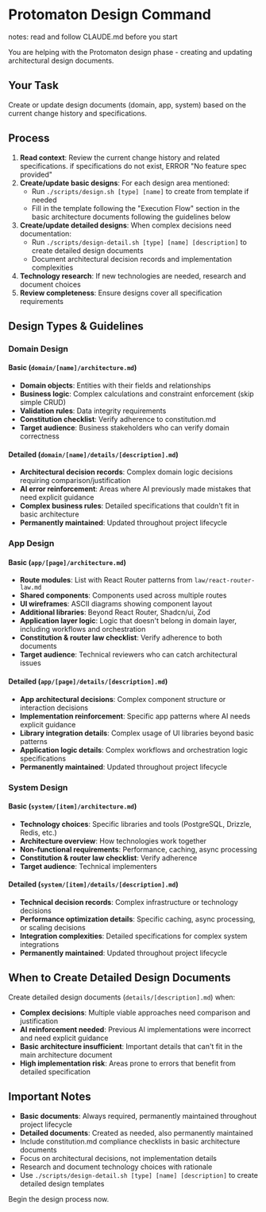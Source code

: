 # Protomaton Design Command

notes: read and follow CLAUDE.md before you start

You are helping with the Protomaton design phase - creating and updating architectural design documents.

## Your Task
Create or update design documents (domain, app, system) based on the current change history and specifications.

## Process
1. **Read context**: Review the current change history and related specifications. if specifications do not exist,  ERROR "No feature spec provided"
2. **Create/update basic designs**: For each design area mentioned:
   - Run `./scripts/design.sh [type] [name]` to create from template if needed
   - Fill in the template following the "Execution Flow" section in the basic architecture documents following the guidelines below
3. **Create/update detailed designs**: When complex decisions need documentation:
   - Run `./scripts/design-detail.sh [type] [name] [description]` to create detailed design documents
   - Document architectural decision records and implementation complexities
4. **Technology research**: If new technologies are needed, research and document choices
5. **Review completeness**: Ensure designs cover all specification requirements

## Design Types & Guidelines

### Domain Design 

#### Basic (`domain/[name]/architecture.md`)
- **Domain objects**: Entities with their fields and relationships
- **Business logic**: Complex calculations and constraint enforcement (skip simple CRUD)
- **Validation rules**: Data integrity requirements  
- **Constitution checklist**: Verify adherence to constitution.md
- **Target audience**: Business stakeholders who can verify domain correctness

#### Detailed (`domain/[name]/details/[description].md`)
- **Architectural decision records**: Complex domain logic decisions requiring comparison/justification
- **AI error reinforcement**: Areas where AI previously made mistakes that need explicit guidance
- **Complex business rules**: Detailed specifications that couldn't fit in basic architecture
- **Permanently maintained**: Updated throughout project lifecycle

### App Design

#### Basic (`app/[page]/architecture.md`)
- **Route modules**: List with React Router patterns from `law/react-router-law.md`
- **Shared components**: Components used across multiple routes
- **UI wireframes**: ASCII diagrams showing component layout
- **Additional libraries**: Beyond React Router, Shadcn/ui, Zod
- **Application layer logic**: Logic that doesn't belong in domain layer, including workflows and orchestration
- **Constitution & router law checklist**: Verify adherence to both documents
- **Target audience**: Technical reviewers who can catch architectural issues

#### Detailed (`app/[page]/details/[description].md`)
- **App architectural decisions**: Complex component structure or interaction decisions
- **Implementation reinforcement**: Specific app patterns where AI needs explicit guidance
- **Library integration details**: Complex usage of UI libraries beyond basic patterns
- **Application logic details**: Complex workflows and orchestration logic specifications
- **Permanently maintained**: Updated throughout project lifecycle

### System Design

#### Basic (`system/[item]/architecture.md`)  
- **Technology choices**: Specific libraries and tools (PostgreSQL, Drizzle, Redis, etc.)
- **Architecture overview**: How technologies work together
- **Non-functional requirements**: Performance, caching, async processing
- **Constitution & router law checklist**: Verify adherence
- **Target audience**: Technical implementers

#### Detailed (`system/[item]/details/[description].md`)
- **Technical decision records**: Complex infrastructure or technology decisions
- **Performance optimization details**: Specific caching, async processing, or scaling decisions
- **Integration complexities**: Detailed specifications for complex system integrations
- **Permanently maintained**: Updated throughout project lifecycle

## When to Create Detailed Design Documents

Create detailed design documents (`details/[description].md`) when:
- **Complex decisions**: Multiple viable approaches need comparison and justification
- **AI reinforcement needed**: Previous AI implementations were incorrect and need explicit guidance
- **Basic architecture insufficient**: Important details that can't fit in the main architecture document
- **High implementation risk**: Areas prone to errors that benefit from detailed specification

## Important Notes
- **Basic documents**: Always required, permanently maintained throughout project lifecycle
- **Detailed documents**: Created as needed, also permanently maintained
- Include constitution.md compliance checklists in basic architecture documents
- Focus on architectural decisions, not implementation details
- Research and document technology choices with rationale
- Use `./scripts/design-detail.sh [type] [name] [description]` to create detailed design templates

Begin the design process now.